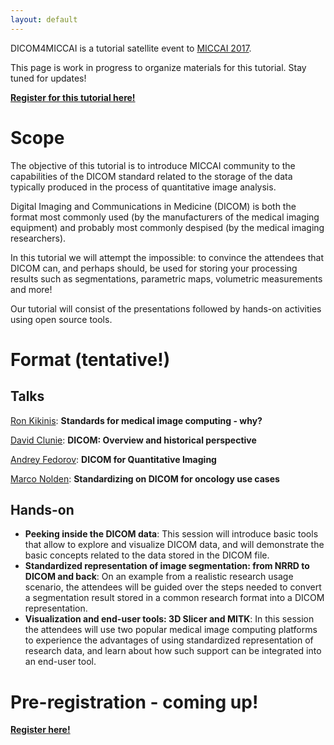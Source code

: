 ```yaml
---
layout: default
---
```


DICOM4MICCAI is a tutorial satellite event to [MICCAI 2017](http://www.miccai2017.org/satellite-events).

This page is work in progress to organize materials for this tutorial. Stay tuned for updates!

**[Register for this tutorial here!](https://goo.gl/qkGG5A)**

# [](#scope)Scope

The objective of this tutorial is to introduce MICCAI community to the capabilities of the DICOM standard related to the storage of the data typically produced in the process of quantitative image analysis.

Digital Imaging and Communications in Medicine (DICOM) is both the format most commonly used (by the manufacturers of the medical imaging equipment) and probably most commonly despised (by the medical imaging researchers).

In this tutorial we will attempt the impossible: to convince the attendees that DICOM can, and perhaps should, be used for storing your processing results such as segmentations, parametric maps, volumetric measurements and more!

Our tutorial will consist of the presentations followed by hands-on activities
using open source tools.

# [](#format)Format (tentative!)

## [](#talks)Talks

[Ron Kikinis](http://www.spl.harvard.edu/pages/People/kikinis): **Standards for medical image computing - why?**

[David Clunie](http://www.dclunie.com/): **DICOM: Overview and historical perspective**

[Andrey Fedorov](https://fedorov.github.io): **DICOM for Quantitative Imaging**

[Marco Nolden](https://scholar.google.de/citations?user=sNoLhxIAAAAJ&hl=en): **Standardizing on DICOM for oncology use cases**

## [](#handson)Hands-on

* **Peeking inside the DICOM data**: This session will introduce basic tools that allow to explore and visualize DICOM data, and will demonstrate the basic concepts related to the data stored in the DICOM file.
* **Standardized representation of image segmentation: from NRRD to DICOM and back**: On an example from a realistic research usage scenario, the attendees will be guided over the steps needed to convert a segmentation result stored in a common research format into a DICOM representation.
* **Visualization and end-user tools: 3D Slicer and MITK**: In this session the attendees will use two popular medical image computing platforms to experience the advantages of using standardized representation of research data, and learn about how such support can be integrated into an end-user tool.

# [](#preregister)Pre-registration - coming up!

**[Register here!](https://goo.gl/qkGG5A)**
